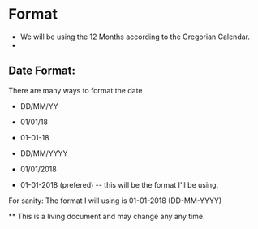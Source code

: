 # Format

* We will be using the 12 Months according to the Gregorian Calendar.
* 

## Date Format: 

There are many ways to format the date

* DD/MM/YY
* 01/01/18
* 01-01-18

* DD/MM/YYYY
* 01/01/2018
* 01-01-2018 (prefered) -- this will be the format I'll be using. 

For sanity: The format I will using is 01-01-2018 (DD-MM-YYYY)

** This is a living document and may change any any time. 